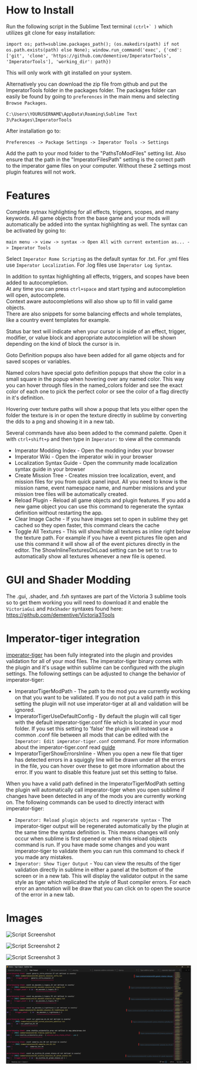 # How to Install

Run the following script in the Sublime Text terminal ```(ctrl+` )``` which utilizes git clone for easy installation:
```
import os; path=sublime.packages_path(); (os.makedirs(path) if not os.path.exists(path) else None); window.run_command('exec', {'cmd': ['git', 'clone', 'https://github.com/dementive/ImperatorTools', 'ImperatorTools'], 'working_dir': path})
```
This will only work with git installed on your system.

Alternatively you can download the zip file from github and put the ImperatorTools folder in the packages folder.
The packages folder can easily be found by going to ```preferences``` in the main menu and selecting ```Browse Packages```.
```
C:\Users\YOURUSERNAME\AppData\Roaming\Sublime Text 3\Packages\ImperatorTools
```

After installation go to:
```
Preferences -> Package Settings -> Imperator Tools -> Settings
```

Add the path to your mod folder to the "PathsToModFiles" setting list. Also ensure that the path in the "ImperatorFilesPath" setting is the correct path to the imperator game files on your computer. Without these 2 settings most plugin features will not work.

# Features

Complete sytnax highlighting for all effects, triggers, scopes, and many keywords. All game objects from the base game and your mods will automatically be added into the syntax highlighting as well. The syntax can be activated by going to:
```
main menu -> view -> syntax -> Open All with current extention as... -> Imperator Tools
```
Select ```Imperator Rome Scripting``` as the default syntax for .txt. 
For .yml files use ``` Imperator Localization ```.
For .log files use ```Imperator Log Syntax```.

In addition to syntax highlighting all effects, triggers, and scopes have been added to autocompletion.  
At any time you can press ```ctrl+space``` and start typing and autocompletion will open, autocomplete.  
Context aware autocompletions will also show up to fill in valid game objects.  
There are also snippets for some balancing effects and whole templates, like a country event templates for example.

Status bar text will indicate when your cursor is inside of an effect, trigger, modifier, or value block and appropriate autocompletion will be shown depending on the kind of block the cursor is in.

Goto Definition popups also have been added for all game objects and for saved scopes or variables.

Named colors have special goto definition popups that show the color in a small square in the popup when hovering over any named color. This way you can hover through files in the named_colors folder and see the exact color of each one to pick the perfect color or see the color of a flag directly in it's definition.

Hovering over texture paths will show a popup that lets you either open the folder the texture is in or open the texture directly in sublime by converting the dds to a png and showing it in a new tab.

Several commands have also been added to the command palette. Open it with `ctrl+shift+p` and then type in `Imperator:` to view all the commands
- Imperator Modding Index - Open the modding index your browser
- Imperator Wiki - Open the imperator wiki in your browser
- Localization Syntax Guide - Open the community made localization syntax guide in your browser
- Create Mission Tree - Creates mission tree localization, event, and mission files for you from quick panel input. All you need to know is the mission name, event namespace name, and number missions and your mission tree files will be automatically created.
- Reload Plugin - Reload all game objects and plugin features. If you add a new game object you can use this command to regenerate the syntax definition without restarting the app.
- Clear Image Cache - If you have images set to open in sublime they get cached so they open faster, this command clears the cache
- Toggle All Textures - This will show/hide all textures as inline right below the texture path. For example if you have a event pictures file open and use this command it will show all of the event pictures directly in the editor. The ShowInlineTexturesOnLoad setting can be set to `true` to automatically show all textures whenever a new file is opened.

# GUI and Shader Modding

The .gui, .shader, and .fxh syntaxes are part of the Victoria 3 sublime tools so to get them working you will need to download it and enable the `VictoriaGui` and `PdxShader` syntaxes found here:  
https://github.com/dementive/Victoria3Tools

# Imperator-tiger integration

[imperator-tiger](https://github.com/amtep/ck3-tiger) has been fully integrated into the plugin and provides validation for all of your mod files. The imperator-tiger binary comes with the plugin and it's usage within sublime can be configured with the plugin settings. The following settings can be adjusted to change the behavior of imperator-tiger:
- ImperatorTigerModPath - The path to the mod you are currently working on that you want to be validated. If you do not put a valid path in this setting the plugin will not use imperator-tiger at all and validation will be ignored.
- ImperatorTigerUseDefaultConfig - By default the plugin will call tiger with the default imperator-tiger.conf file which is located in your mod folder. If you set this setting to 'false' the plugin will instead use a common .conf file between all mods that can be edited with the `Imperator: Edit imperator-tiger.conf` command. For more information about the imperator-tiger.conf read [guide](https://github.com/amtep/ck3-tiger/blob/main/filter.md)
- ImperatorTigerShowErrorsInline - When you open a new file that tiger has detected errors in a squiggly line will be drawn under all the errors in the file, you can hover over these to get more information about the error. If you want to disable this feature just set this setting to false.

When you have a valid path defined in the ImperatorTigerModPath setting the plugin will automatically call imperator-tiger when you open sublime if changes have been detected in any of the mods you are currently working on. The following commands can be used to directly interact with imperator-tiger:
- `Imperator: Reload plugin objects and regenerate syntax` - The imperator-tiger output will be regenerated automatically by the plugin at the same time the syntax definition is. This means changes will only occur when sublime is first opened or when this reload objects command is run. If you have made some changes and you want imperator-tiger to validate them you can run this command to check if you made any mistakes.
- `Imperator: Show Tiger Output` - You can view the results of the tiger validation directly in sublime in either a panel at the bottom of the screen or in a new tab. This will display the validator output in the same style as tiger which replicated the style of Rust compiler errors. For each error an annotation will be draw that you can click on to open the source of the error in a new tab.

# Images


![Script Screenshot](/assets/image1.png)

![Script Screenshot 2](/assets/image2.png)

![Script Screenshot 3](/assets/image3.png)

![Imperator Tiger Output](/assets/image4.png)